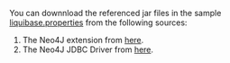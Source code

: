 You can downnload the referenced jar files in the sample [liquibase.properties](https://docs.liquibase.com/concepts/connections/creating-config-properties.html) from the following sources: </br>
1. The Neo4J extension from [here](https://github.com/liquibase/liquibase-neo4j/releases). </br>
2. The Neo4J JDBC Driver from [here](https://repo1.maven.org/maven2/org/neo4j/neo4j-jdbc-driver/).
